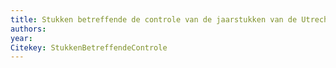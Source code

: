 ```yaml
---
title: Stukken betreffende de controle van de jaarstukken van de Utrechtse Vereniging tot Bescherming van Zuigelingen in verband met het verstrekken van subsidie over 1947-1960
authors: 
year: 
Citekey: StukkenBetreffendeControle
---
```


